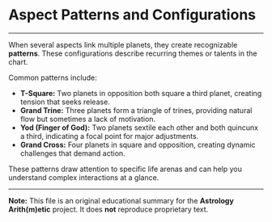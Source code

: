 # Aspect Patterns and Configurations

---

When several aspects link multiple planets, they create recognizable **patterns**. These configurations describe recurring themes or talents in the chart.

Common patterns include:

- **T-Square:** Two planets in opposition both square a third planet, creating tension that seeks release.
- **Grand Trine:** Three planets form a triangle of trines, providing natural flow but sometimes a lack of motivation.
- **Yod (Finger of God):** Two planets sextile each other and both quincunx a third, indicating a focal point for major adjustments.
- **Grand Cross:** Four planets in square and opposition, creating dynamic challenges that demand action.

These patterns draw attention to specific life arenas and can help you understand complex interactions at a glance.

---

**Note:**
This file is an original educational summary for the **Astrology Arith(m)etic** project. It does **not** reproduce proprietary text.
